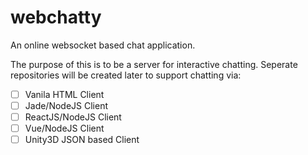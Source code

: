 # webchatty
An online websocket based chat application.

The purpose of this is to be a server for interactive chatting.
Seperate repositories will be created later to support chatting via:
* [ ] Vanila HTML Client
* [ ] Jade/NodeJS Client
* [ ] ReactJS/NodeJS Client
* [ ] Vue/NodeJS Client
* [ ] Unity3D JSON based Client
